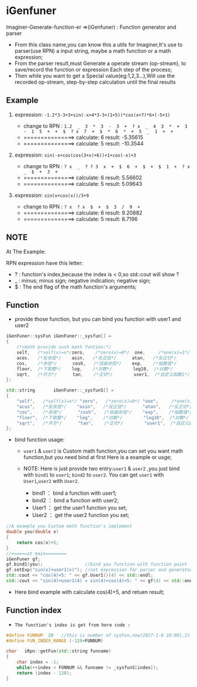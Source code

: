 # iGenfuner
Imaginer-Generate-function-er =>(iGenfuner)  : Function generator and parser

- From this class name,you can know this a utils for Imaginer,It's use to parser(use RPN) a input string, maybe a math function or a math expression;
- From the parser result,must Generate a operate stream (op-stream), to save/record the function or expression Each step of the process;
- Then while you want to get a Special value(eg:1,2,3...),Will use the recorded op-stream, step-by-step calculation until the final results

## Example

1. expression:  `-1.2*3-3+3+sin(-x+4*3-3+(1+5))*cos(x+7)*6+(-5+1)`
    - change to RPN : `1.2  _  3  *  3  -  3  +  ? x  _  4  3  *  +  3  -  1  5  +  +  $  ? x  7  +  $  *  6  *  +  5  _  1  +  +`    
    - ===============> calculate: 6  result: -5.35615
    - ===============> calculate: 5  result: -10.3544

2. expression: `sin(-x+cos(cos(3+x)+6))+1+cos(-x)+3`
    - change to RPN : `? x  _  ? ? 3  x  +  $  6  +  $  +  $  1  +  ? x  _  $  +  3  +`
    - ===============> calculate: 6  result: 5.56602
    - ===============> calculate: 5  result: 5.09643
3. expression: `sin(x+cos(x))/3+9`
    - change to RPN : `? x  ? x  $  +  $  3  /  9  +  `
    - ===============> calculate: 6  result: 9.20882
    - ===============> calculate: 5  result: 8.7196

## NOTE
At The Example:

RPN  expression have this letter:
- ? : function's index,because the index is < 0,so std::cout will show ?
- _ : minus; minus sign; negative indication; negative sign;
- $ : The end flag of the math function's arguments;

## Function

- provide those function, but you can bind you function with user1 and user2

```c++
iGenFuner::sysFun iGenFuner::_sysfun[] =
{
    /*cmath provide such math funtion:*/
    self,   /*self(x)=x*/zero,    /*zero(x)=0*/  one,     /*one(x)=1*/  factorial,/*阶乘*/
    acos,   /*反余弦*/    asin,   /*反正弦*/      atan,   /*反正切*/      ceil,   /*上取整*/
    cos,    /*余弦*/      cosh,   /*双曲余弦*/    exp,    /*指数值*/      fabs,   /*绝对值*/
    floor,  /*下取整*/    log,    /*对数*/        log10,  /*对数*/        sin,    /*正弦*/
    sqrt,   /*开方*/      tan,    /*正切*/        user1,  /*自定义函数1*/  user2   /*自定义函数2*/
};

std::string       iGenFuner::_sysfunS[] =
{
    "self",   /*self(x)=x*/ "zero",   /*zero(x)=0*/ "one",     /*one(x)=1*/  "factorial",/*阶乘*/
    "acos",   /*反余弦*/    "asin",   /*反正弦*/      "atan",   /*反正切*/      "ceil",   /*上取整*/
    "cos",    /*余弦*/      "cosh",   /*双曲余弦*/    "exp",    /*指数值*/      "fabs",   /*绝对值*/
    "floor",  /*下取整*/    "log",    /*对数*/        "log10",  /*对数*/        "sin",    /*正弦*/
    "sqrt",   /*开方*/      "tan",    /*正切*/        "user1",  /*自定义函数1*/  "user2"   /*自定义函数2*/
};
```

- bind function usage:

    - `user1` & `user2` is Custom math function,you can set you want math function,but you need bind at first
Here is a example or usge;

    - NOTE:
    Here is just provide two entry:`user1` & `user2` ,you just bind with `bind1` to `user1`; `bind2` to `user2`.
You can get `user1` with `User1`,`user2` with `User2`. 
        - bind1 ： bind a function with user1;
        - bind2 ： bind a function with user2;
        - User1 ： get the user1 function you set;
        - User2 ： get the user2 function you set;


```c++
//A example you Custom math function's implement
double you(double x)
{
    return cos(x)+5;
}
//======at main========
iGenFuner gf;
gf.bind1(you);                //bind you function with function point
gf.setExp("sin(x)+user1(x)"); //set expression for parser and generator
std::cout << "cos(4)+5: " << gf.User1()(4) << std::endl;
std::cout << "sin(4)+user1(4) = sin(4)+cos(4)+5: " << gf(4) << std::endl;
```
- Here bind example with calculate cos(4)+5, and retuen result;

## Function index
- `The function's index is get from here code :`

```c++
#define FUNNUM  20   //this is number of sysFun,now(2017-1-8 10:00),It's 20
#define FUN_INDEX_RANGE (-128+FUNNUM)

char   iRpn::getFun(std::string funname)
{
    char index = -1;
    while(++index < FUNNUM && funname != _sysfunS[index]);
    return (index - 128);
}
```
